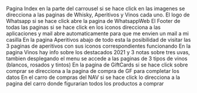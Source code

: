 Pagina Index en la parte del carrousel si se hace click en las imagenes se direcciona a las paginas de Whisky, Aperitivos y Vinos cada uno.
El logo de Whatsapp si se hace click abre la pagina de WhatsappWeb
El Footer de todas las paginas si se hace click en los iconos direcciona a las aplicaciones y mail abre automaticamente para que me envien un mail a mi casilla
En la pagina Aperitivos abajo de todo esta la posibilidad de visitar las 3 paginas de aperitivos con sus iconos correspondientes funcionando
En la pagina Vinos hay info sobre los destacados 2021 y 3 notas sobre tres uvas, tambien desplegando el menu se accede a las paginas de 3 tipos de vinos (blancos, rosados y tintos)
En la pagina de GiftCards si se hace click sobre comprar se direcciona a la pagina de compra de GF para completar los datos
En el carro de compras del NAV si se hace click lo direcciona a la pagina del carro donde figurarian todos los productos a comprar
